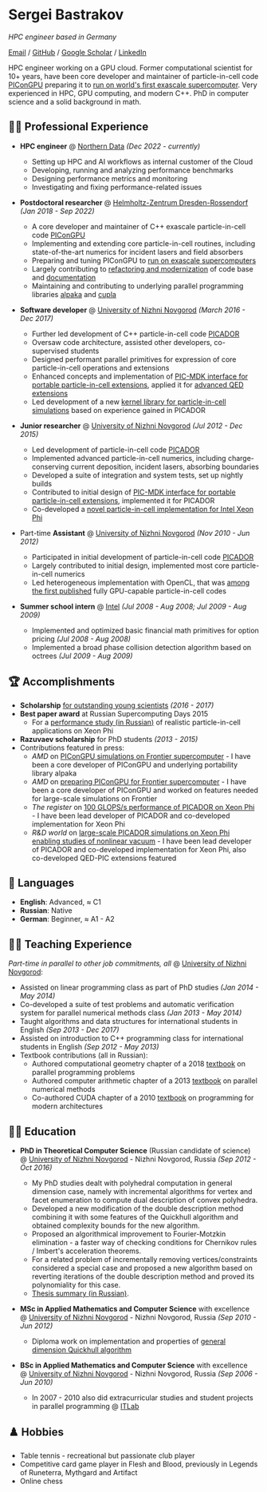 # Sergei Bastrakov
_HPC engineer based in Germany_ <br>

[Email](mailto:sergey.bastrakov@gmail.com) / [GitHub](https://github.com/sbastrakov/) / [Google Scholar](https://scholar.google.com/citations?user=2QaTN3wAAAAJ&hl=en) / [LinkedIn](https://www.linkedin.com/in/sbastrakov/)

HPC engineer working on a GPU cloud.
Former computational scientist for 10+ years, have been core developer and maintainer of particle-in-cell code [PIConGPU](https://github.com/ComputationalRadiationPhysics/picongpu) preparing it to [run on world's first exascale supercomputer](https://www.olcf.ornl.gov/caar/frontier-caar/).
Very experienced in HPC, GPU computing, and modern C++.
PhD in computer science and a solid background in math.

## 👨‍💻 Professional Experience

- **HPC engineer** @ [Northern Data](https://northerndata.de/en) _(Dec 2022 - currently)_
  - Setting up HPC and AI workflows as internal customer of the Cloud
  - Developing, running and analyzing performance benchmarks
  - Designing performance metrics and monitoring
  - Investigating and fixing performance-related issues
- **Postdoctoral researcher** @ [Helmholtz-Zentrum Dresden-Rossendorf](https://www.hzdr.de/db/Cms?pNid=0) _(Jan 2018 - Sep 2022)_
  - A core developer and maintainer of C++ exascale particle-in-cell code [PIConGPU](https://github.com/ComputationalRadiationPhysics/picongpu)
  - Implementing and extending core particle-in-cell routines, including state-of-the-art numerics for incident lasers and field absorbers
  - Preparing and tuning PIConGPU to [run on exascale supercomputers](https://www.olcf.ornl.gov/caar/frontier-caar/)
  - Largely contributing to [refactoring and modernization](https://github.com/ComputationalRadiationPhysics/picongpu/pulls?q=is%3Apr+author%3Asbastrakov+label%3Arefactoring) of code base and [documentation](https://github.com/ComputationalRadiationPhysics/picongpu/pulls?q=is%3Apr+author%3Asbastrakov+label%3Adocumentation)
  - Maintaining and contributing to underlying parallel programming libraries [alpaka](https://github.com/alpaka-group/alpaka) and [cupla](https://github.com/alpaka-group/cupla)
 
- **Software developer** @ [University of Nizhni Novgorod](http://eng.unn.ru/) _(March 2016 - Dec 2017)_
  - Further led development of C++ particle-in-cell code [PICADOR](http://hpc-education.unn.ru/en/research/overview/laser-plasma)
  - Oversaw code architecture, assisted other developers, co-supervised students
  - Designed performant parallel primitives for expression of core particle-in-cell operations and extensions
  - Enhanced concepts and implementation of [PIC-MDK interface for portable particle-in-cell extensions](https://journals.aps.org/pre/abstract/10.1103/PhysRevE.92.023305), applied it for [advanced QED extensions](https://journals.aps.org/prx/abstract/10.1103/PhysRevX.7.041003)
  - Led development of a new [kernel library for particle-in-cell simulations](https://github.com/pictools/pica) based on experience gained in PICADOR

- **Junior researcher** @ [University of Nizhni Novgorod](http://eng.unn.ru/) _(Jul 2012 - Dec 2015)_
  - Led development of particle-in-cell code [PICADOR](http://hpc-education.unn.ru/en/research/overview/laser-plasma)
  - Implemented advanced particle-in-cell numerics, including charge-conserving current deposition, incident lasers, absorbing boundaries
  - Developed a suite of integration and system tests, set up nightly builds
  - Contributed to initial design of [PIC-MDK interface for portable particle-in-cell extensions](https://journals.aps.org/pre/abstract/10.1103/PhysRevE.92.023305), implemented it for PICADOR
  - Co-developed a [novel particle-in-cell implementation for Intel Xeon Phi](https://www.sciencedirect.com/science/article/abs/pii/S0010465516300194?via%3Dihub)

- Part-time **Assistant** @ [University of Nizhni Novgorod](http://eng.unn.ru/) _(Nov 2010 - Jun 2012)_
  - Participated in initial development of particle-in-cell code [PICADOR](http://hpc-education.unn.ru/en/research/overview/laser-plasma)
  - Largely contributed to initial design, implemented most core particle-in-cell numerics
  - Led heterogeneous implementation with OpenCL, that was [among the first published](https://www.sciencedirect.com/science/article/abs/pii/S1877750312001019) fully GPU-capable particle-in-cell codes

- **Summer school intern** @ [Intel](https://www.intel.com) _(Jul 2008 - Aug 2008; Jul 2009 - Aug 2009)_
  - Implemented and optimized basic financial math primitives for option pricing _(Jul 2008 - Aug 2008)_
  - Implemented a broad phase collision detection algorithm based on octrees _(Jul 2009 - Aug 2009)_

## 🏆 Accomplishments

- **Scholarship** [for outstanding young scientists](https://grants.extech.ru/grants/res/winners.php?OZ=5&TZ=U&year=2016)  _(2016 - 2017)_
- **Best paper award** at Russian Supercomputing Days 2015
  - For a [performance study (in Russian)](http://www.mathnet.ru/php/archive.phtml?wshow=paper&jrnid=vmp&paperid=558&option_lang=rus) of realistic particle-in-cell applications on Xeon Phi
- **Razuvaev scholarship** for PhD students _(2013 - 2015)_
- Contributions featured in press:
  - *AMD* on [PIConGPU simulations on Frontier supercomputer](https://community.amd.com/t5/rocm/pushing-the-boundaries-of-simulation-with-picongpu-on-amd/ba-p/610099) - I have been a core developer of PIConGPU and underlying portability library alpaka
  - *AMD* on [preparing PIConGPU for Frontier supercomputer](https://www.amd.com/system/files/documents/oak-ridge-national-laboratory-picongpu.pdf) - I have been a core developer of PIConGPU and worked on features needed for large-scale simulations on Frontier
  - *The register* on [100 GLOPS/s performance of PICADOR on Xeon Phi](https://www.theregister.com/2016/08/09/hot_iron_knights_landing_hits_100_gflops_in_plasma_physics_benchmark/) - I have been lead developer of PICADOR and co-developed implementation for Xeon Phi
  - *R&D world* on [large-scale PICADOR simulations on Xeon Phi enabling studies of nonlinear vacuum](https://www.rdworldonline.com/particle-in-cell-plasma-simulation-using-supercomputers-enhances-computational-physics/) - I have been lead developer of PICADOR and co-developed implementation for Xeon Phi, also co-developed QED-PIC extensions featured

## 💬 Languages

- **English**: Advanced, ≈ C1
- **Russian**: Native
- **German**: Beginner, ≈ A1 - A2

## 👨‍🏫 Teaching Experience

_Part-time in parallel to other job commitments, all_ @ [University of Nizhni Novgorod](http://eng.unn.ru/):

- Assisted on linear programming class as part of PhD studies _(Jan 2014 - May 2014)_
- Co-developed a suite of test problems and automatic verification system for parallel numerical methods class _(Jan 2013 - May 2014)_
- Taught algorithms and data structures for international students in English _(Sep 2013 - Dec 2017)_
- Assisted on introduction to C++ programming class for international students in English _(Sep 2012 - May 2013)_
- Textbook contributions (all in Russian):
  - Authored computational geometry chapter of a 2018 [textbook](https://www.fmllib.ru/uchebnaya-literatura/vysoproizvoditelnye-parallelnye-vychisleniya-100-zadaniy-dlya-rasshirennogo-laboratornogo-praktikuma/) on parallel programming problems
  - Authored computer arithmetic chapter of a 2013 [textbook](http://hpc-education.unn.ru/ru/%D0%BE%D0%B1%D1%83%D1%87%D0%B5%D0%BD%D0%B8%D0%B5/%D1%83%D1%87%D0%B5%D0%B1%D0%BD%D0%B8%D0%BA%D0%B8) on parallel numerical methods
  - Co-authored CUDA chapter of a 2010 [textbook](https://msupress.com/catalogue/books/book/tekhnologii-parallelnogo-programmirovaniya-dlya-protsessorov-novykh-arkhitektur/) on programming for modern architectures

## 👨‍🎓 Education

- **PhD in Theoretical Computer Science** (Russian candidate of science)<br>
@ [University of Nizhni Novgorod](http://eng.unn.ru/) - Nizhni Novgorod, Russia _(Sep 2012 - Oct 2016)_
  - My PhD studies dealt with polyhedral computation in general dimension case, namely with incremental algorithms for vertex and facet enumeration to compute dual description of convex polyhedra.
  - Developed a new modification of the double description method combining it with some features of the Quickhull algorithm and obtained complexity bounds for the new algorithm.
  - Proposed an algorithmical improvement to Fourier-Motzkin elimination - a faster way of checking conditions for Chernikov rules / Imbert's acceleration theorems.
  - For a related problem of incrementally removing vertices/constraints considered a special case and proposed a new algorithm based on reverting iterations of the double description method and proved its polynomiality for this case.
  - [Thesis summary (in Russian)](https://diss.unn.ru/files/2016/614/autoref-614.pdf).

- **MSc in Applied Mathematics and Computer Science** with excellence<br>
@ [University of Nizhni Novgorod](http://eng.unn.ru/) - Nizhni Novgorod, Russia _(Sep 2010 - Jun 2012)_ <br>
  - Diploma work on implementation and properties of [general dimension Quickhull algorithm](https://www.cise.ufl.edu/~ungor/courses/fall06/papers/QuickHull.pdf)

- **BSc in Applied Mathematics and Computer Science** with excellence<br>
@ [University of Nizhni Novgorod](http://eng.unn.ru/) - Nizhni Novgorod, Russia _(Sep 2006 - Jun 2010)_ <br>
  - In 2007 - 2010 also did extracurricular studies and student projects in parallel programming @ [ITLab](http://eng.itlab.unn.ru/)

## ♟️ Hobbies

* Table tennis - recreational but passionate club player
* Competitive card game player in Flesh and Blood, previously in Legends of Runeterra, Mythgard and Artifact
* Online chess
